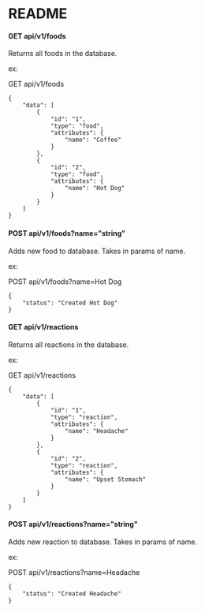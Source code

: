 # README

#### GET api/v1/foods

Returns all foods in the database.

ex:

GET api/v1/foods
```
{
    "data": [
        {
            "id": "1",
            "type": "food",
            "attributes": {
                "name": "Coffee"
            }
        },
        {
            "id": "2",
            "type": "food",
            "attributes": {
                "name": "Hot Dog"
            }
        }
    ]
}
```

#### POST api/v1/foods?name="string"

Adds new food to database. Takes in params of name.

ex:

POST api/v1/foods?name=Hot Dog

```
{
    "status": "Created Hot Dog"
}

```

#### GET api/v1/reactions

Returns all reactions in the database.

ex:

GET api/v1/reactions
```
{
    "data": [
        {
            "id": "1",
            "type": "reaction",
            "attributes": {
                "name": "Headache"
            }
        },
        {
            "id": "2",
            "type": "reaction",
            "attributes": {
                "name": "Upset Stomach"
            }
        }
    ]
}
```
#### POST api/v1/reactions?name="string"

Adds new reaction to database. Takes in params of name.

ex:

POST api/v1/reactions?name=Headache

```
{
    "status": "Created Headache"
}

```
